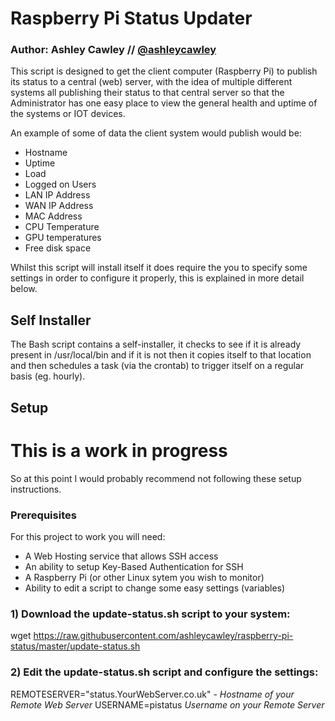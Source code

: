 # Raspberry Pi Status Updater
### Author: Ashley Cawley // [@ashleycawley](https://twitter.com/ashleycawley)

This script is designed to get the client computer (Raspberry Pi) to publish
its status to a central (web) server, with the idea of multiple different systems
all publishing their status to that central server so that the Administrator has
one easy place to view the general health and uptime of the systems or IOT devices.

An example of some of data the client system would publish would be:
- Hostname
- Uptime
- Load
- Logged on Users
- LAN IP Address
- WAN IP Address
- MAC Address
- CPU Temperature
- GPU temperatures
- Free disk space

Whilst this script will install itself it does require the you to specify some
settings in order to configure it properly, this is explained in more detail below.

## Self Installer
The Bash script contains a self-installer, it checks to see if it is already present
in /usr/local/bin and if it is not then it copies itself to that location and then
schedules a task (via the crontab) to trigger itself on a regular basis (eg. hourly).

## Setup

# This is a work in progress
So at this point I would probably recommend not following these setup instructions.

### Prerequisites
For this project to work you will need:
- A Web Hosting service that allows SSH access
- An ability to setup Key-Based Authentication for SSH
- A Raspberry Pi (or other Linux sytem you wish to monitor)
- Ability to edit a script to change some easy settings (variables)

### 1) Download the update-status.sh script to your system:
wget https://raw.githubusercontent.com/ashleycawley/raspberry-pi-status/master/update-status.sh

### 2) Edit the update-status.sh script and configure the settings:
REMOTESERVER="status.YourWebServer.co.uk" - *Hostname of your Remote Web Server*
USERNAME=pistatus *Username on your Remote Server*
